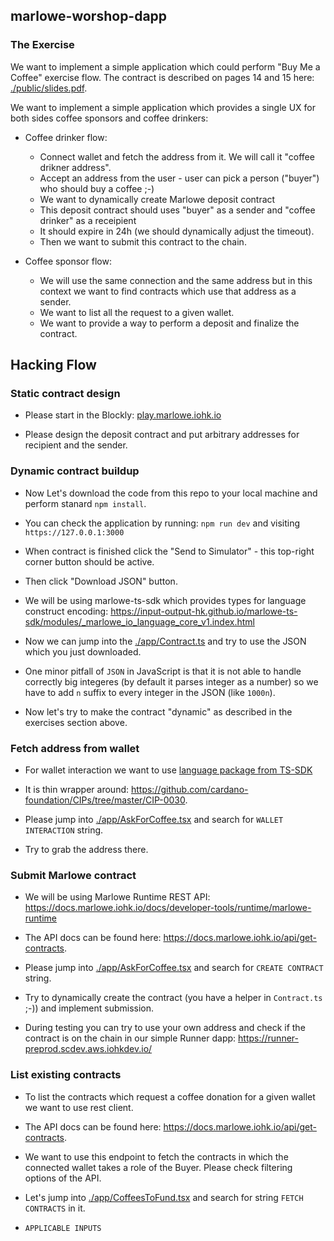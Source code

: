 ## marlowe-worshop-dapp

### The Exercise

We want to implement a simple application which could perform "Buy Me a Coffee" exercise flow. The contract is described on pages 14 and 15 here: [./public/slides.pdf](./public/slides.pdf).

We want to implement a simple application which provides a single UX for both sides coffee sponsors and coffee drinkers:

* Coffee drinker flow:
    * Connect wallet and fetch the address from it. We will call it "coffee drikner address".
    * Accept an address from the user - user can pick a person ("buyer") who should buy a coffee ;-)
    * We want to dynamically create Marlowe deposit contract
    * This deposit contract should uses "buyer" as a sender and "coffee drinker" as a receipient
    * It should expire in 24h (we should dynamically adjust the timeout).
    * Then we want to submit this contract to the chain.

* Coffee sponsor flow:
    * We will use the same connection and the same address but in this context we want to find contracts which use
    that address as a sender.
    * We want to list all the request to a given wallet.
    * We want to provide a way to perform a deposit and finalize the contract.

## Hacking Flow

### Static contract design

* Please start in the Blockly: [play.marlowe.iohk.io](https://play.marlowe.iohk.io)

* Please design the deposit contract and put arbitrary addresses for recipient and the sender.

### Dynamic contract buildup

* Now Let's download the code from this repo to your local machine and perform stanard `npm install`.

* You can check the application by running: `npm run dev` and visiting `https://127.0.0.1:3000`

* When contract is finished click the "Send to Simulator" - this top-right corner button should be active.

* Then click "Download JSON" button.

* We will be using marlowe-ts-sdk which provides types for language construct encoding: https://input-output-hk.github.io/marlowe-ts-sdk/modules/_marlowe_io_language_core_v1.index.html

* Now we can jump into the [./app/Contract.ts](./app/Contract.ts) and try to use the JSON which you just downloaded.

* One minor pitfall of `JSON` in JavaScript is that it is not able to handle correctly big integeres (by default it parses integer as a number)
  so we have to add `n` suffix to every integer in the JSON (like `1000n`).

* Now let's try to make the contract "dynamic" as described in the exercises section above.

### Fetch address from wallet

* For wallet interaction we want to use [language package from TS-SDK](https://input-output-hk.github.io/marlowe-ts-sdk/interfaces/_marlowe_io_wallet.api.WalletAPI.html)

* It is thin wrapper around: https://github.com/cardano-foundation/CIPs/tree/master/CIP-0030.

* Please jump into [./app/AskForCoffee.tsx](AskForCoffee.tsx) and search for `WALLET INTERACTION` string.

* Try to grab the address there.


### Submit Marlowe contract

* We will be using Marlowe Runtime REST API: https://docs.marlowe.iohk.io/docs/developer-tools/runtime/marlowe-runtime

* The API docs can be found here: https://docs.marlowe.iohk.io/api/get-contracts.

* Please jump into [./app/AskForCoffee.tsx](./app/AskForCoffee.tsx) and search for `CREATE CONTRACT` string.

* Try to dynamically create the contract (you have a helper in `Contract.ts` ;-)) and implement submission.

* During testing you can try to use your own address and check if the contract is on the chain in our simple Runner dapp: https://runner-preprod.scdev.aws.iohkdev.io/


### List existing contracts

* To list the contracts which request a coffee donation for a given wallet we want to use rest client.

* The API docs can be found here: https://docs.marlowe.iohk.io/api/get-contracts.

* We want to use this endpoint to fetch the contracts in which the connected wallet takes a role of the Buyer. Please check filtering options of the API.

* Let's jump into [./app/CoffeesToFund.tsx](./app/CoffeesToFund.tsx) and search for string `FETCH CONTRACTS` in it.

* `APPLICABLE INPUTS`
